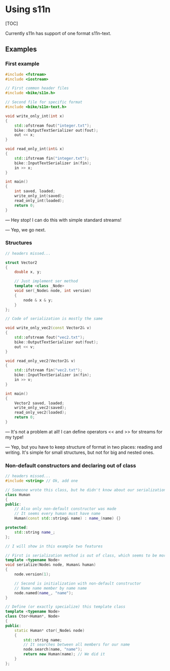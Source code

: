 Using s11n
====================

[TOC]

Currently s11n has support of one format s11n-text.

Examples
---------------------

### First example

```cpp
#include <fstream>
#include <iostream>

// First common header files
#include <bike/s11n.h>

// Second file for specific format
#include <bike/s11n-text.h>

void write_only_int(int x)
{
	std::ofstream fout("integer.txt");
	bike::OutputTextSerializer out(fout);
	out << x;
}

void read_only_int(int& x)
{
	std::ifstream fin("integer.txt");
	bike::InputTextSerializer in(fin);
	in >> x;
}

int main()
{
	int saved, loaded;
	write_only_int(saved);
	read_only_int(loaded);
	return 0;
}

```

— Hey stop! I can do this with simple standard streams!

— Yep, we go next.


### Structures

```cpp
// headers missed...

struct Vector2
{
	double x, y;

	// Just implement ser method
	template <class _Node>
	void ser(_Node& node, int version) 
	{
		node & x & y;
	}
};

// Code of serialization is mostly the same

void write_only_vec2(const Vector2& v)
{
	std::ofstream fout("vec2.txt");
	bike::OutputTextSerializer out(fout);
	out << v;
}

void read_only_vec2(Vector2& v)
{
	std::ifstream fin("vec2.txt");
	bike::InputTextSerializer in(fin);
	in >> v;
}

int main()
{
	Vector2 saved, loaded;
	write_only_vec2(saved);
	read_only_vec2(loaded);
	return 0;
}

```

— It's not a problem at all! I can define operators << and >> for streams for my type!

— Yep, but you have to keep structure of format in two places: reading and writing. It's simple for small structures, but not for big and nested ones.


### Non-default constructors and declaring out of class

```cpp
// headers missed...
#include <string> // Ok, add one

// Someone wrote this class, but he didn't know about our serialization system
class Human
{
public:
	// Also only non-default constructor was made
	// It seems every human must have name
	Human(const std::string& name) : name_(name) {}	

protected:
	std::string name_;
};

// I will show in this example two features

// First is serialization method is out of class, which seems to be more useful for any cases
template <typename Node>
void serialize(Node& node, Human& human)
{
	node.version(1);

	// Second is initialization with non-default constructor
	// Name name member by name name
	node.named(name_, "name");
}

// Define (or exactly specialize) this template class
template <typename Node>
class Ctor<Human*, Node>
{
public:
	static Human* ctor(_Node& node) 
	{
		std::string name;
		// It searches between all members for our name
		node.search(name, "name");
		return new Human(name); // We did it
	}
};

